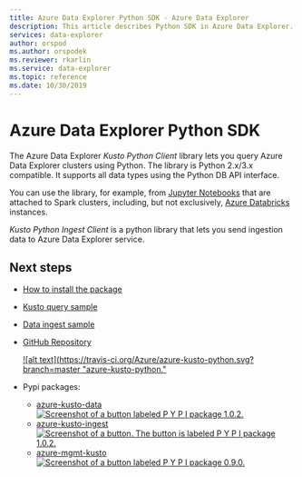 ```yaml
---
title: Azure Data Explorer Python SDK - Azure Data Explorer
description: This article describes Python SDK in Azure Data Explorer.
services: data-explorer
author: orspod
ms.author: orspodek
ms.reviewer: rkarlin
ms.service: data-explorer
ms.topic: reference
ms.date: 10/30/2019
---
```

# Azure Data Explorer Python SDK

The Azure Data Explorer *Kusto Python Client* library lets you query Azure Data Explorer clusters using Python. 
The library is Python 2.x/3.x compatible. It supports all data types using the Python DB API interface.

You can use the library, for example, from [Jupyter Notebooks](https://jupyter.org/) that are attached to Spark clusters,
including, but not exclusively, [Azure Databricks](https://azure.microsoft.com/services/databricks/) instances.

*Kusto Python Ingest Client* is a python library that lets you send ingestion data to Azure Data Explorer service.

## Next steps

* [How to install the package](https://github.com/Azure/azure-kusto-python#install)

* [Kusto query sample](https://github.com/Azure/azure-kusto-python/blob/master/azure-kusto-data/tests/sample.py)

* [Data ingest sample](https://github.com/Azure/azure-kusto-python/blob/master/azure-kusto-ingest/tests/sample.py)

* [GitHub Repository](https://github.com/Azure/azure-kusto-python)

    [![alt text](https://travis-ci.org/Azure/azure-kusto-python.svg?branch=master "azure-kusto-python."](https://travis-ci.org/Azure/azure-kusto-python)

* Pypi packages:

    * [azure-kusto-data](https://pypi.org/project/azure-kusto-data/)
    [![Screenshot of a button labeled P Y P I package 1.0.2.](https://badge.fury.io/py/azure-kusto-data.svg)](https://badge.fury.io/py/azure-kusto-data)
    * [azure-kusto-ingest](https://pypi.org/project/azure-kusto-ingest/)
    [![Screenshot of a button. The button is labeled P Y P I package 1.0.2.](https://badge.fury.io/py/azure-kusto-ingest.svg)](https://badge.fury.io/py/azure-kusto-ingest)
    * [azure-mgmt-kusto](https://pypi.org/project/azure-mgmt-kusto/)
    [![Screenshot of a button labeled P Y P I package 0.9.0.](https://badge.fury.io/py/azure-mgmt-kusto.svg)](https://badge.fury.io/py/azure-mgmt-kusto)
